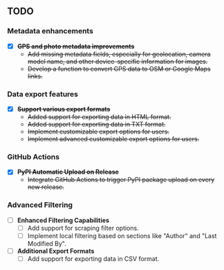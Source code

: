 ## TODO

### Metadata enhancements

- [X] ~~**GPS and photo metadata improvements**~~
  - ~~Add missing metadata fields, especially for geolocation, camera model name, and other device-specific information for images.~~
  - ~~Develop a function to convert GPS data to OSM or Google Maps links.~~

### Data export features

- [X] ~~**Support various export formats**~~
  - ~~Added support for exporting data in HTML format.~~
  - ~~Added support for exporting data in TXT format.~~
  - ~~Implement customizable export options for users.~~
  - ~~Implement advanced customizable export options for users.~~

### GitHub Actions

- [X] ~~**PyPI Automatic Upload on Release**~~
  - ~~Integrate GitHub Actions to trigger PyPI package upload on every new release.~~

### Advanced Filtering

- [ ] **Enhanced Filtering Capabilities**
  - [ ] Add support for scraping filter options.
  - [ ] Implement local filtering based on sections like "Author" and "Last Modified By".
- [ ] **Additional Export Formats**
  - [ ] Add support for exporting data in CSV format.

